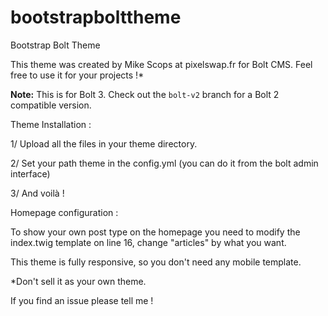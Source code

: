 bootstrapbolttheme
==================

Bootstrap Bolt Theme

This theme was created by Mike Scops at pixelswap.fr for Bolt CMS. Feel free to use it for your projects !*

**Note:**  This is for Bolt 3. Check out the `bolt-v2` branch for a Bolt 2 compatible version.


Theme Installation :

1/ Upload all the files in your theme directory.

2/ Set your path theme in the config.yml (you can do it from the bolt admin interface)

3/ And voilà !


Homepage configuration :

To show your own post type on the homepage you need to modify the index.twig template on line 16, change "articles" by what you want.


This theme is fully responsive, so you don't need any mobile template.

*Don't sell it as your own theme.

If you find an issue please tell me !
